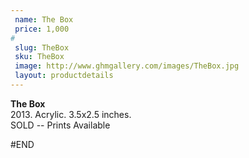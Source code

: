 ```yaml
---
 name: The Box
 price: 1,000
#
 slug: TheBox
 sku: TheBox
 image: http://www.ghmgallery.com/images/TheBox.jpg
 layout: productdetails
---
```

<strong>The Box</strong><br />
 2013. Acrylic. 3.5x2.5 inches.<br />
 SOLD -- Prints Available<br />
 
 
 
 
#END